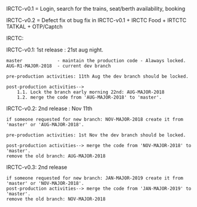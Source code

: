 
IRCTC-v0.1 = Login, search for the trains, seat/berth availability, booking

IRCTC-v0.2 = Defect fix ot bug fix in IRCTC-v0.1 + IRCTC Food + IRTCTC TATKAL + OTP/Captch

IRCTC:

IRCTC-v0.1: 1st release : 21st aug night.

	master 			   - maintain the production code - Alaways locked.
	AUG-R1-MAJOR-2018  - current dev branch
	
	pre-production activities: 11th Aug the dev branch should be locked.
		
	post-production activities--> 
		1.1. Lock the branch early morning 22nd: AUG-MAJOR-2018
		1.2. merge the code from 'AUG-MAJOR-2018' to 'master'.
	 
	
IRCTC-v0.2: 2nd release : Nov 11th

	if someone requested for new branch: NOV-MAJOR-2018 create it from 'master' or 'AUG-MAJOR-2018'.

	pre-production activities: 1st Nov the dev branch should be locked.

	post-production activities--> merge the code from 'NOV-MAJOR-2018' to 'master'.
	remove the old branch: AUG-MAJOR-2018
	 
IRCTC-v0.3: 2nd release

	if someone requested for new branch: JAN-MAJOR-2019 create it from 'master' or 'NOV-MAJOR-2018'.
	post-production activities--> merge the code from 'JAN-MAJOR-2019' to 'master'.
	remove the old branch: NOV-MAJOR-2018
